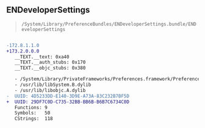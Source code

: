 ## ENDeveloperSettings

> `/System/Library/PreferenceBundles/ENDeveloperSettings.bundle/ENDeveloperSettings`

```diff

-172.8.1.1.0
+173.2.0.0.0
   __TEXT.__text: 0xa40
   __TEXT.__auth_stubs: 0x170
   __TEXT.__objc_stubs: 0x380

   - /System/Library/PrivateFrameworks/Preferences.framework/Preferences
   - /usr/lib/libSystem.B.dylib
   - /usr/lib/libobjc.A.dylib
-  UUID: 4D5233DD-E140-3D9E-A73A-83C232B7BF5D
+  UUID: 29DF7C0D-C735-32BB-BB6B-B6B7C6734C0D
   Functions: 9
   Symbols:   50
   CStrings:  118

```
